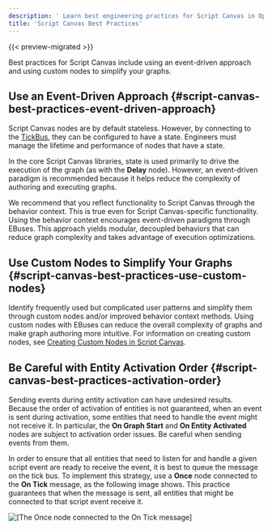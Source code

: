 ```yaml
---
description: ' Learn best engineering practices for Script Canvas in Open 3D Engine. '
title: 'Script Canvas Best Practices'
---
```


{{< preview-migrated >}}

Best practices for Script Canvas include using an event\-driven approach and using custom nodes to simplify your graphs\.

## Use an Event\-Driven Approach {#script-canvas-best-practices-event-driven-approach}

Script Canvas nodes are by default stateless\. However, by connecting to the [TickBus](/docs/user-guide/features/engine/ebus/tick.md), they can be configured to have a state\. Engineers must manage the lifetime and performance of nodes that have a state\.

In the core Script Canvas libraries, state is used primarily to drive the execution of the graph \(as with the **Delay** node\)\. However, an event\-driven paradigm is recommended because it helps reduce the complexity of authoring and executing graphs\.

We recommend that you reflect functionality to Script Canvas through the behavior context\. This is true even for Script Canvas-specific functionality\. Using the behavior context encourages event\-driven paradigms through EBuses\. This approach yields modular, decoupled behaviors that can reduce graph complexity and takes advantage of execution optimizations\.

## Use Custom Nodes to Simplify Your Graphs {#script-canvas-best-practices-use-custom-nodes}

Identify frequently used but complicated user patterns and simplify them through custom nodes and/or improved behavior context methods\. Using custom nodes with EBuses can reduce the overall complexity of graphs and make graph authoring more intuitive\. For information on creating custom nodes, see [Creating Custom Nodes in Script Canvas](/docs/user-guide/features/engine/scripting/script-canvas/_index.md)\.

## Be Careful with Entity Activation Order {#script-canvas-best-practices-activation-order}

Sending events during entity activation can have undesired results\. Because the order of activation of entities is not guaranteed, when an event is sent during activation, some entities that need to handle the event might not receive it\. In particular, the **On Graph Start** and **On Entity Activated** nodes are subject to activation order issues\. Be careful when sending events from them\.

In order to ensure that all entities that need to listen for and handle a given script event are ready to receive the event, it is best to queue the message on the tick bus\. To implement this strategy, use a **Once** node connected to the **On Tick** message, as the following image shows\. This practice guarantees that when the message is sent, all entities that might be connected to that script event receive it\.

![\[The Once node connected to the On Tick message\]](/images/user-guide/scripting/script-canvas/script-canvas-best-practices-activation-order.png)